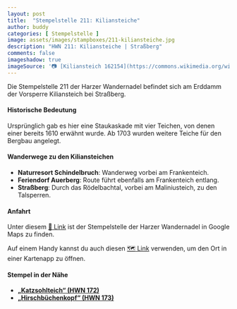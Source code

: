 ```yaml
---
layout: post
title:  "Stempelstelle 211: Kiliansteiche"
author: buddy
categories: [ Stempelstelle ]
image: assets/images/stampboxes/211-kiliansteiche.jpg
description: "HWN 211: Kiliansteiche | Straßberg"
comments: false
imageshadow: true
imageSource: '📷 [Kiliansteich 162154](https://commons.wikimedia.org/wiki/File:Kiliansteich_162154.jpg) von Sarkana unter Lizenz [FAL](http://artlibre.org/licence/lal/en)'
---
```


Die Stempelstelle 211 der Harzer Wandernadel befindet sich am Erddamm der Vorsperre Kiliansteich bei Straßberg. 

#### Historische Bedeutung

Ursprünglich gab es hier eine Staukaskade mit vier Teichen, von denen einer bereits 1610 erwähnt wurde. Ab 1703 wurden weitere Teiche für den Bergbau angelegt. 

#### Wanderwege zu den Kiliansteichen

- **Naturresort Schindelbruch**: Wanderweg vorbei am Frankenteich.
- **Feriendorf Auerberg**: Route führt ebenfalls am Frankenteich entlang.
- **Straßberg**: Durch das Rödelbachtal, vorbei am Maliniusteich, zu den Talsperren. 

#### Anfahrt

Unter diesem [📍 Link](https://www.google.com/maps/dir/?api=1&origin=&destination=51.60758%2C%2011.01495) ist der Stempelstelle der Harzer Wandernadel in Google Maps zu finden.

<div class="android-only">
  Auf einem Handy kannst du auch diesen 
  <a href="geo:51.60758,11.01495">🗺️ Link</a> 
  verwenden, um den Ort in einer Kartenapp zu öffnen.
  <p></p>
</div>

#### Stempel in der Nähe

- [**„Katzsohlteich“ (HWN 172)**](/stempelstelle-172-katzsohlteich)
- [**„Hirschbüchenkopf“ (HWN 173)**](/stempelstelle-173-waldwiese-hirschbuechenkopf)
